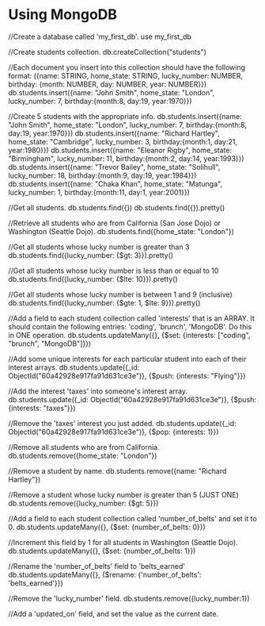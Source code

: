 # Using MongoDB

//Create a database called 'my_first_db'.
use my_first_db
 
//Create students collection.
db.createCollection("students")

//Each document you insert into this collection should have the following format: ({name: STRING, home_state: STRING, lucky_number: NUMBER, birthday: {month: NUMBER, day: NUMBER, year: NUMBER}})
db.students.insert({name: "John Smith", home_state: "London", lucky_number: 7, birthday:{month:8, day:19, year:1970}})

//Create 5 students with the appropriate info.
db.students.insert({name: "John Smith", home_state: "London", lucky_number: 7, birthday:{month:8, day:19, year:1970}})
db.students.insert({name: "Richard Hartley", home_state: "Cambridge", lucky_number: 3, birthday:{month:1, day:21, year:1980}})
db.students.insert({name: "Eleanor Rigby", home_state: "Birmingham", lucky_number: 11, birthday:{month:2, day:14, year:1993}})
db.students.insert({name: "Trevor Bailey", home_state: "Solihull", lucky_number: 18, birthday:{month:9, day:19, year:1984}})
db.students.insert({name: "Chaka Khan", home_state: "Matunga", lucky_number: 1, birthday:{month:11, day:1, year:2001}})

//Get all students.
db.students.find({})
db.students.find({}).pretty()   

//Retrieve all students who are from California (San Jose Dojo) or Washington (Seattle Dojo).
db.students.find({home_state: "London"}) 

//Get all students whose lucky number is greater than 3
db.students.find({lucky_number: {$gt: 3}}).pretty() 

//Get all students whose lucky number is less than or equal to 10
db.students.find({lucky_number: {$lte: 10}}).pretty() 

//Get all students whose lucky number is between 1 and 9 (inclusive)
db.students.find({lucky_number: {$gte: 1, $lte: 9}}).pretty() 

//Add a field to each student collection called 'interests' that is an ARRAY. It should contain the following entries: 'coding', 'brunch', 'MongoDB'. Do this in ONE operation.
db.students.updateMany({}, {$set: {interests: ["coding", "brunch", "MongoDB"]}})

//Add some unique interests for each particular student into each of their interest arrays.
db.students.update({_id: ObjectId("60a42928e917fa91d631ce3e")}, {$push: {interests: "Flying"}})

//Add the interest 'taxes' into someone's interest array.
db.students.update({_id: ObjectId("60a42928e917fa91d631ce3e")}, {$push: {interests: "taxes"}})

//Remove the 'taxes' interest you just added.
db.students.update({_id: ObjectId("60a42928e917fa91d631ce3e")}, {$pop: {interests: 1}})

//Remove all students who are from California.
db.students.remove({home_state: "London"})

//Remove a student by name.
db.students.remove({name: "Richard Hartley"})

//Remove a student whose lucky number is greater than 5 (JUST ONE)
db.students.remove({lucky_number: {$gt: 5}})

//Add a field to each student collection called 'number_of_belts' and set it to 0.
db.students.updateMany({}, {$set: {number_of_belts: 0}})

//Increment this field by 1 for all students in Washington (Seattle Dojo).
db.students.updateMany({}, {$set: {number_of_belts: 1}})

//Rename the 'number_of_belts' field to 'belts_earned'
db.students.updateMany({}, {$rename: {'number_of_belts': 'belts_earned'}})

//Remove the 'lucky_number' field.
db.students.remove({lucky_number:1})

//Add a 'updated_on' field, and set the value as the current date.
